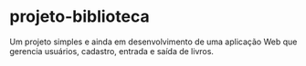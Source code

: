 # projeto-biblioteca
Um projeto simples e ainda em desenvolvimento de uma aplicação Web que gerencia usuários, cadastro, entrada e saída de livros.
